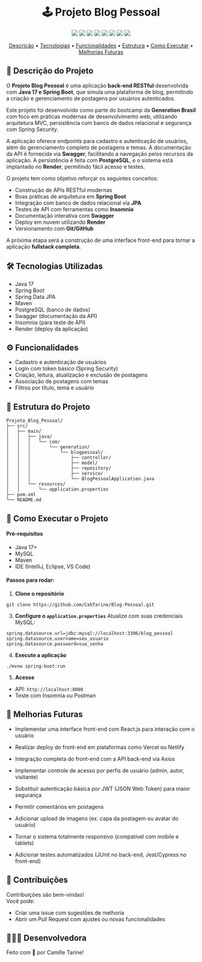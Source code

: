 

<h1 align="center">🕹️ Projeto Blog Pessoal </h1>

<p align="center">
  <img src="https://img.shields.io/badge/status-em%20desenvolvimento-purple?style=for-the-badge" />
  <img src="https://img.shields.io/badge/Java-17-blueviolet?style=for-the-badge&logo=java&logoColor=white" />
  <img src="https://img.shields.io/badge/Spring_Boot-2.7.5-brightgreen?style=for-the-badge&logo=spring&logoColor=white" />
  <img src="https://img.shields.io/badge/Maven-3.8.6-orange?style=for-the-badge&logo=apachemaven&logoColor=white" />
  <img src="https://img.shields.io/badge/MySQL-005C84?style=for-the-badge&logo=mysql&logoColor=white" />
  <img src="https://img.shields.io/badge/Insomnia-4000BF?style=for-the-badge&logo=insomnia&logoColor=white" />
  <img src="https://img.shields.io/badge/Swagger-85EA2D?style=for-the-badge&logo=swagger&logoColor=black" />
  <img src="https://img.shields.io/badge/Render-46E3B7?style=for-the-badge&logo=render&logoColor=white" />
</p>

<p align="center">
  <a href="#descrição-do-projeto">Descrição</a> •
  <a href="#tecnologias-utilizadas">Tecnologias</a> •
  <a href="#funcionalidades">Funcionalidades</a> •
  <a href="#estrutura-do-projeto">Estrutura</a> •
  <a href="#como-executar-o-projeto">Como Executar</a> •
  <a href="#melhorias-futuras">Melhorias Futuras</a> 
</p>

##

## 📄 Descrição do Projeto

O **Projeto Blog Pessoal** é uma aplicação **back-end RESTful** desenvolvida com **Java 17 e Spring Boot**, que simula uma plataforma de blog, permitindo a criação e gerenciamento de postagens por usuários autenticados. 

Este projeto foi desenvolvido como parte do bootcamp da **Generation Brasil** com foco em práticas modernas de desenvolvimento web, utilizando arquitetura MVC, persistência com banco de dados relacional e segurança com Spring Security.

A aplicação oferece endpoints para cadastro e autenticação de usuários, além do gerenciamento completo de postagens e temas. A documentação da API é fornecida via **Swagger**, facilitando a navegação pelos recursos da aplicação. A persistência é feita com **PostgreSQL**, e o sistema está implantado no **Render**, permitindo fácil acesso e testes.

O projeto tem como objetivo reforçar os seguintes conceitos:

- Construção de APIs RESTful modernas
- Boas práticas de arquitetura em **Spring Boot**
- Integração com banco de dados relacional via **JPA**
- Testes de API com ferramentas como **Insomnia**
- Documentação interativa com **Swagger**
- Deploy em nuvem utilizando **Render**
- Versionamento com **Git/GitHub**

A próxima etapa será a construção de uma interface front-end para tornar a aplicação **fullstack completa**.

##

## 🛠️ Tecnologias Utilizadas

- Java 17
- Spring Boot
- Spring Data JPA
- Maven
- PostgreSQL (banco de dados)
- Swagger (documentação da API)
- Insomnia (para teste de API)
- Render (deploy da aplicação)

##

## ⚙️ Funcionalidades

- Cadastro e autenticação de usuários
- Login com token básico (Spring Security)
- Criação, leitura, atualização e exclusão de postagens
- Associação de postagens com temas
- Filtros por título, tema e usuário

##

## 📁 Estrutura do Projeto

```
Projeto_Blog_Pessoal/
├── src/
│   ├── main/
│   │   ├── java/
│   │   │   └── com/
│   │   │       └── generation/
│   │   │           └── blogpessoal/
│   │   │               ├── controller/
│   │   │               ├── model/
│   │   │               ├── repository/
│   │   │               ├── service/
│   │   │               └── BlogPessoalApplication.java
│   │   └── resources/
│   │       └── application.properties
├── pom.xml
└── README.md
```

##

## 🚀 Como Executar o Projeto

#### Pré-requisitos

- Java 17+
- MySQL
- Maven
- IDE (IntelliJ, Eclipse, VS Code)

#### Passos para rodar:

1. **Clone o repositório**
```
git clone https://github.com/CahTarine/Blog-Pessoal.git
```

3. **Configure o `application.properties`**
Atualize com suas credenciais MySQL:
```properties
spring.datasource.url=jdbc:mysql://localhost:3306/blog_pessoal
spring.datasource.username=seu_usuario
spring.datasource.password=sua_senha
```

4. **Execute a aplicação**
```
./mvnw spring-boot:run
```

5. **Acesse**
- API: `http://localhost:8080`
- Teste com Insomnia ou Postman

##

## 🚧 Melhorias Futuras

- Implementar uma interface front-end com React.js para interação com o usuário

- Realizar deploy do front-end em plataformas como Vercel ou Netlify

- Integração completa do front-end com a API back-end via Axios

- Implementar controle de acesso por perfis de usuário (admin, autor, visitante)

- Substituir autenticação básica por JWT (JSON Web Token) para maior segurança

- Permitir comentários em postagens

- Adicionar upload de imagens (ex: capa da postagem ou avatar do usuário)

- Tornar o sistema totalmente responsivo (compatível com mobile e tablets)

- Adicionar testes automatizados (JUnit no back-end, Jest/Cypress no front-end)

##

## 🤝 Contribuições

Contribuições são bem-vindas!  
Você pode:

- Criar uma issue com sugestões de melhoria
- Abrir um Pull Request com ajustes ou novas funcionalidades

##

## 👩🏻‍💻 Desenvolvedora

Feito com 💜 por Camille Tarine!
